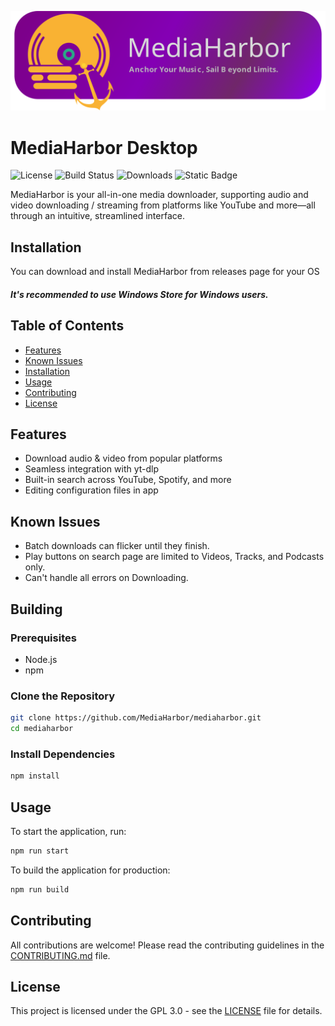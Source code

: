 ![Logo](assets/MediaHarborBanner.svg)

# MediaHarbor Desktop

![License](https://img.shields.io/github/license/MediaHarbor/MediaHarbor) ![Build Status](https://img.shields.io/github/actions/workflow/status/MediaHarbor/MediaHarbor/node.js.yml) ![Downloads](https://img.shields.io/github/downloads/MediaHarbor/MediaHarbor/latest/total)
![Static Badge](https://img.shields.io/badge/website-mediaharbor?style=for-the-badge&logo=github&label=MediaHarbor&link=https%3A%2F%2Fmediaharbor.github.io)

MediaHarbor is your all-in-one media downloader, supporting audio and video downloading / streaming from platforms like YouTube and more—all through an intuitive, streamlined interface.

## Installation
You can download and install MediaHarbor from releases page for your OS
##### It's recommended to use Windows Store for Windows users.

## Table of Contents
- [Features](#features)
- [Known Issues](#known-issues)
- [Installation](#installation)
- [Usage](#usage)
- [Contributing](#contributing)
- [License](#license)

## Features
- Download audio & video from popular platforms
- Seamless integration with yt-dlp
- Built-in search across YouTube, Spotify, and more
- Editing configuration files in app

## Known Issues

- Batch downloads can flicker until they finish.
- Play buttons on search page are limited to Videos, Tracks, and Podcasts only.
- Can't handle all errors on Downloading.

## Building

### Prerequisites
- Node.js
- npm

### Clone the Repository

```bash
git clone https://github.com/MediaHarbor/mediaharbor.git
cd mediaharbor
```

### Install Dependencies

```bash
npm install
```


## Usage

To start the application, run:

```bash
npm run start
```

To build the application for production:

```bash
npm run build
```

## Contributing
All contributions are welcome! Please read the contributing guidelines in the [CONTRIBUTING.md](CONTRIBUTING.md) file.

## License
This project is licensed under the GPL 3.0 - see the [LICENSE](LICENSE) file for details.